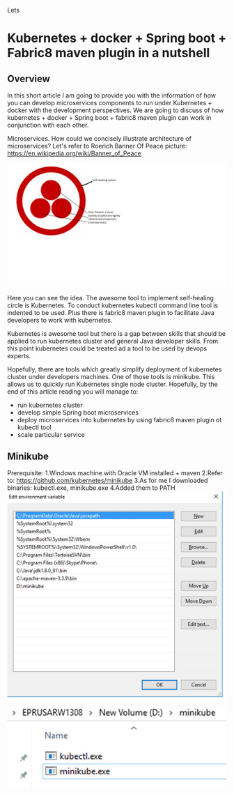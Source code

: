 
Lets 
# Kubernetes + docker + Spring boot + Fabric8 maven plugin in a nutshell

## Overview

In this short article I am going to provide you with the information of how you can develop microservices components to run under Kubernetes + docker with the development perspectives. We are going to discuss of how kubernetes + docker + Spring boot + fabric8 maven plugin can work in conjunction with each other.

Microservices. How could we concisely illustrate architecture of microservices?  Let's refer to Roerich Banner Of Peace picture: https://en.wikipedia.org/wiki/Banner_of_Peace

![](docs/img/BannerOfPeace.png?raw=true "Roerich")

Here you can see the idea. The awesome tool to implement self-healing circle is Kubernetes. To conduct kubernetes kubectl command line tool is indented to be used. Plus there is fabric8 maven plugin to facilitate Java developers to work with kubernetes.

Kubernetes is awesome tool but there is a gap between skills that should be applied to run kubernetes cluster and general Java developer skills. From this point kubernetes could be treated ad a tool to be used by devops experts.

Hopefully, there are tools which greatly simplify deployment of kubernetes cluster under developers machines. One of those tools is minikube. This allows us to quickly run Kubernetes single node cluster.
Hopefully, by the end of this article reading you will manage to:

- run kubernetes cluster
- develop simple Spring boot microservices
- deploy microservices into kubernetes by using fabric8 maven plugin ot kubectl tool
- scale particular service


## Minikube

Prerequisite:
1.Windows machine with Oracle VM installed + maven
2.Refer to: https://github.com/kubernetes/minikube
3.As for me I downloaded binaries: kubectl.exe, minikube.exe
4.Added them to PATH
![](docs/img/path.png?raw=true "path")

![](docs/img/location.png?raw=true "location")



